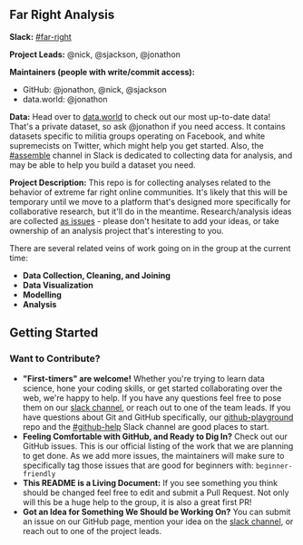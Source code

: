 ## Far Right Analysis

**Slack:** [#far-right](https://datafordemocracy.slack.com/messages/far-right)

**Project Leads:** @nick, @sjackson, @jonathon

**Maintainers (people with write/commit access):**
* GitHub: @jonathon, @nick, @sjackson
* data.world: @jonathon

**Data:** Head over to [data.world](https://data.world/data4democracy/far-right) to check out our most up-to-date data! That's a private dataset, so ask @jonathon if you need access. It contains datasets specific to militia groups operating on Facebook, and white supremecists on Twitter, which might help you get started. Also, the [#assemble](https://datafordemocracy.slack.com/messages/assemble) channel in Slack is dedicated to collecting data for analysis, and may be able to help you build a dataset you need.

**Project Description:** This repo is for collecting analyses related to the behavior of extreme far right online communities. It's likely that this will be temporary until we move to a platform that's designed more specifically for collaborative research, but it'll do in the meantime. Research/analysis ideas are collected [as issues](https://github.com/Data4Democracy/far-right-analysis/issues) - please don't hesitate to add your ideas, or take ownership of an analysis project that's interesting to you. 

There are several related veins of work going on in the group at the current time:
* **Data Collection, Cleaning, and Joining**
* **Data Visualization**
* **Modelling**
* **Analysis**

## Getting Started

### Want to Contribute?
* **"First-timers" are welcome!** Whether you're trying to learn data science, hone your coding skills, or get started collaborating over the web, we're happy to help. If you have any questions feel free to pose them on our [slack channel](https://datafordemocracy.slack.com/messages/far-right), or reach out to one of the team leads. If you have questions about Git and GitHub specifically, our [github-playground](https://github.com/Data4Democracy/github-playground) repo and the [#github-help](https://datafordemocracy.slack.com/messages/github-help) Slack channel are good places to start.
* **Feeling Comfortable with GitHub, and Ready to Dig In?** Check out our GitHub issues. This is our official listing of the work that we are planning to get done. As we add more issues, the maintainers will make sure to specifically tag those issues that are good for beginners with: `beginner-friendly`
* **This README is a Living Document:** If you see something you think should be changed feel free to edit and submit a Pull Request. Not only will this be a huge help to the group, it is also a great first PR!
* **Got an Idea for Something We Should be Working On?** You can submit an issue on our GitHub page, mention your idea on the [slack channel](https://datafordemocracy.slack.com/messages/far-right), or reach out to one of the project leads.
